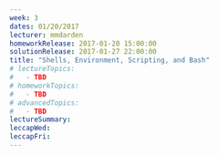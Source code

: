 ```yaml
---
week: 3
dates: 01/20/2017
lecturer: mmdarden
homeworkRelease: 2017-01-20 15:00:00
solutionRelease: 2017-01-27 22:00:00
title: "Shells, Environment, Scripting, and Bash"
# lectureTopics:
#   - TBD
# homeworkTopics:
#   - TBD
# advancedTopics:
#   - TBD
lectureSummary:
leccapWed:
leccapFri:
---
```

